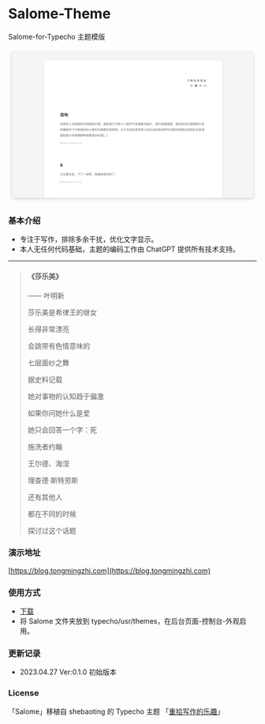 # Salome-Theme #
Salome-for-Typecho 主题模版

![image](https://github.com/M1nTT/Salome-Theme/blob/18f2e2e28829986601caffc3e504d2db0673f460/screenshot.png)


### 基本介绍

* 专注于写作，排除多余干扰，优化文字显示。
* 本人无任何代码基础，主题的编码工作由 ChatGPT 提供所有技术支持。

---

> #### 《莎乐美》
> —— 叶明新
> 
> 莎乐美是希律王的继女
> 
> 长得非常漂亮
> 
> 会跳带有色情意味的
>
> 七层面纱之舞
> 
> 据史料记载
> 
> 她对事物的认知趋于偏激
> 
> 如果你问她什么是爱
> 
> 她只会回答一个字：死
> 
> 施洗者约翰
> 
> 王尔德、海涅
> 
> 理查德·斯特劳斯
> 
> 还有其他人
> 
> 都在不同的时候
> 
> 探讨过这个话题



### 演示地址

[https://blog.tongmingzhi.com](https://blog.tongmingzhi.com)


### 使用方式

* [下载](https://github.com/M1nTT/Salome-Theme/releases/download/ver.0.1.0/Salome.zip)
* 将 Salome 文件夹放到 typecho/usr/themes，在后台页面-控制台-外观启用。


### 更新记录

* 2023.04.27  Ver:0.1.0    初始版本


### License

「Salome」移植自 shebaoting 的 Typecho 主题 「[重拾写作的乐趣](https://forum.typecho.org/viewtopic.php?f=5&t=12008)」

